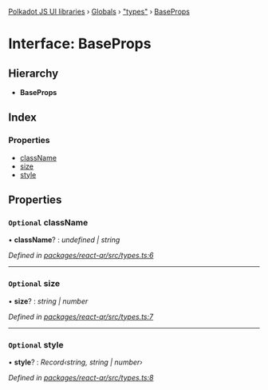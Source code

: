 [Polkadot JS UI libraries](../README.md) › [Globals](../globals.md) › ["types"](../modules/_types_.md) › [BaseProps](_types_.baseprops.md)

# Interface: BaseProps

## Hierarchy

* **BaseProps**

## Index

### Properties

* [className](_types_.baseprops.md#optional-classname)
* [size](_types_.baseprops.md#optional-size)
* [style](_types_.baseprops.md#optional-style)

## Properties

### `Optional` className

• **className**? : *undefined | string*

*Defined in [packages/react-qr/src/types.ts:6](https://github.com/polkadot-js/ui/blob/1e4148f2/packages/react-qr/src/types.ts#L6)*

___

### `Optional` size

• **size**? : *string | number*

*Defined in [packages/react-qr/src/types.ts:7](https://github.com/polkadot-js/ui/blob/1e4148f2/packages/react-qr/src/types.ts#L7)*

___

### `Optional` style

• **style**? : *Record‹string, string | number›*

*Defined in [packages/react-qr/src/types.ts:8](https://github.com/polkadot-js/ui/blob/1e4148f2/packages/react-qr/src/types.ts#L8)*
